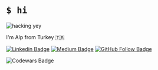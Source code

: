 # `$ hi`


![hacking yey](https://media.giphy.com/media/KmHueA88mFABT9GkkR/giphy.gif)

I'm Alp from Turkey :tr:


[![Linkedin Badge](https://img.shields.io/badge/-Linkedin-blue?style=flat&logo=Linkedin&logoColor=white&link=https://www.linkedin.com/in/alpkeskin/)](https://www.linkedin.com/in/alpkeskin/) [![Medium Badge](https://img.shields.io/badge/-Medium-black?style=flat&logo=Medium&logoColor=white&link=https://medium.com/@alpkeskin)](https://medium.com/@alpkeskin) [![GitHub Follow Badge](https://img.shields.io/github/followers/alpkeskin?label=follow&style=social)](https://github.com/alpkeskin)

![Codewars Badge](https://www.codewars.com/users/alpkeskin/badges/large/)
